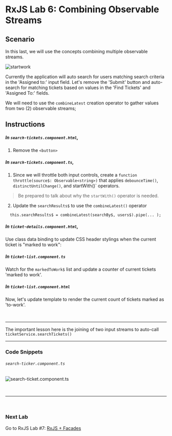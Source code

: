 # RxJS Lab 6: Combining Observable Streams


## Scenario

In this last, we will use the concepts combining multiple observable streams.

![startwork](https://user-images.githubusercontent.com/210413/52439186-8d1c6500-2ae0-11e9-8cbf-5e2354b77c59.jpg)

Currently the application will auto search for users matching search criteria in the 'Assigned to:' input field.
Let's remove the 'Submit' button and auto-search for matching tickets based on values in the 'Find Tickets' and 'Assigned To:' fields.

We will need to use the `combineLatest` creation operator to gather values from two (2) observable streams;

## Instructions

##### In `search-tickets.component.html`, 

1. Remove the `<button>`

##### In `search-tickets.component.ts`, 

1. Since we will throttle both input controls, create a `function throttle(source$: Observable<string>)` that applies `debounceTime()`, `distinctUntilChange()`, and startWith()` operators.

> Be prepared to talk about why the `startWith()` operator is needed.

2. Update the `searchResults$` to use the `combineLatest()` operator
```floobits
  this.searchResults$ = combineLatest(searchBy$, users$).pipe(... );
```

##### In `ticket-details.component.html`, 

Use class data binding to update CSS header stylings when the current ticket is "marked to work":

##### In `ticket-list.component.ts` 

Watch for the `markedToWork$` list and update a counter of current tickets 'marked to work'.

##### In `ticket-list.component.html ` 

Now, let's update template to render the current count of tickets marked as 'to-work'.


<br/>

---

The important lesson here is the joining of two input streams to auto-call `ticketService.searchTickets()`

---

### Code Snippets

###### `search-ticker.component.ts`

![search-ticket.component.ts](https://user-images.githubusercontent.com/210413/52439830-239d5600-2ae2-11e9-9820-946574ae1db3.png)


<br/>

----

<br/>

### Next Lab

Go to RxJS Lab #7: [RxJS + Facades](/rxjs/lab-7.md)
